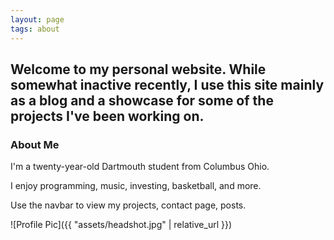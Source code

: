 ```yaml
---
layout: page
tags: about
---
```

## Welcome to my personal website. While somewhat inactive recently, I use this site mainly as a blog and a showcase for some of the projects I've been working on.

### About Me

I'm a twenty-year-old Dartmouth student from Columbus Ohio.

I enjoy programming, music, investing, basketball, and more.

Use the navbar to view my projects, contact page, posts.

![Profile Pic]({{ "assets/headshot.jpg" | relative_url }})
